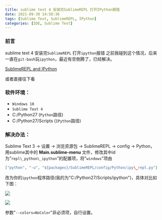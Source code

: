 ```yaml
---
title: sublime text 4 安装完SublimeREPL 打开IPython报错
date: 2021-09-30 14:58:36
tags: [Sublime Text, SublimeREPL, IPython]
categories: [IDE, Sublime Text]
---
```


### 前言
sublime text 4 安装完`SublimeREPL` 打开`ipython`报错
之前我碰到这个情况，后来一直在`git-bash`玩`ipython`，最近有空倒腾了，已经解决。

[SublimeREPL and IPython](https://link.zhihu.com/?target=https%3A//stackoverflow.com/questions/28664989/sublimerepl-and-ipython)

或者直接往下看

### 软件环境：

*   `Windows 10`
*   `Sublime Text 4`
*   C:/Python27 (`Python`路径)
*   C:/Python27/Scripts (`IPython`路径)

### 解决办法：

Sublime Text 3 -> 设置 -> 浏览资源包 -> SublimeREPL -> config -> Python，用sublime其中的 **Main.sublime-menu** 文件，修改其中id为“`repl\_python\_ipython`”的配置项，将"`windows`"项由
```json
["python", "-u", "${packages}/SublimeREPL/config/Python/ipy\_repl.py"]
```
改为你的`ipython`程序路径(我的为"C:/Python27/Scripts/ipython")，具体对比如下图：

  

![](https://s2.loli.net/2023/07/02/sb1RcPpVlDFmK8W.png)

![](https://s2.loli.net/2023/07/02/rUySfOT8Plp5MCs.png)

  

参数"`--colors=NoColor`"非必须项，自行设置。



